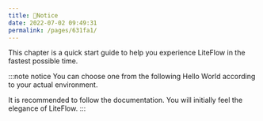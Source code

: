 ```yaml
---
title: 🍄Notice
date: 2022-07-02 09:49:31
permalink: /pages/631fa1/
---
```


This chapter is a quick start guide to help you experience LiteFlow in the fastest possible time.

:::note notice
You can choose one from the following Hello World according to your actual environment.

It is recommended to follow the documentation. You will initially feel the elegance of LiteFlow.
:::